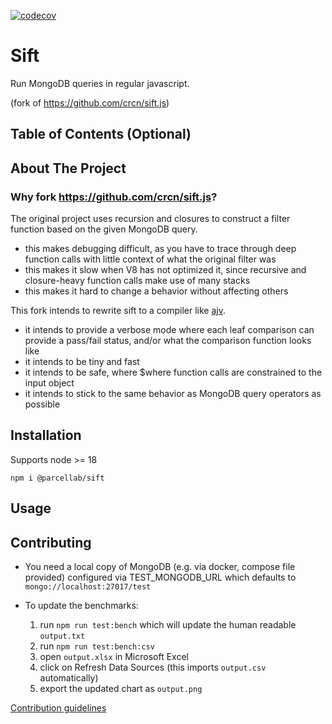 <!---
This is the name of the project. It describes the whole project in one sentence, and helps people understand what the main goal and aim of the project is.

Consider putting a CI badge too, for instance:
 [![myworkflow](https://github.com/parcellab/repo-template-base/workflows/myworkflow/badge.svg)](https://github.com/parcellab/repo-template-base/actions?workflow=myworkflow)
-->

[![codecov](https://codecov.parcellab.dev/gh/parcelLab/sift/graph/badge.svg?token=vvbtaY2PL7)](https://codecov.parcellab.dev/gh/parcelLab/sift)

# Sift

Run MongoDB queries in regular javascript.

(fork of https://github.com/crcn/sift.js)

## Table of Contents (Optional)

<!---
If your README is very long, you might want to add a table of contents to make it easy for users to navigate to different sections easily. It will make it easier for readers to move around the project with ease.
-->

## About The Project

### Why fork https://github.com/crcn/sift.js?

The original project uses recursion and closures to construct a filter function based on the given MongoDB query.

- this makes debugging difficult, as you have to trace through deep function calls with little context of what the original filter was
- this makes it slow when V8 has not optimized it, since recursive and closure-heavy function calls make use of many stacks
- this makes it hard to change a behavior without affecting others

This fork intends to rewrite sift to a compiler like [ajv](https://github.com/ajv-validator/ajv).

- it intends to provide a verbose mode where each leaf comparison can provide a pass/fail status, and/or what the comparison function looks like
- it intends to be tiny and fast
- it intends to be safe, where $where function calls are constrained to the input object
- it intends to stick to the same behavior as MongoDB query operators as possible

## Installation

Supports node >= 18

`npm i @parcellab/sift`

<!---If you are working on a project that a user needs to install or run locally in a machine,
you should include the steps required to install your project and also the required dependencies if any.*

Provide a step-by-step description of how to get the development environment set and running.
For instance:

Use the package manager [pip](https://pip.pypa.io/en/stable/) to install foobar.

```bash
pip install foobar
```
-->

## Usage

<!---
Provide instructions and examples so users/contributors can use the project. This will make it easy for them in case they encounter a problem – they will always have a place to reference what is expected.*

*You can also make use of visual aids by including materials like screenshots to show examples of the running project and also the structure and design principles used in your project.

```python
import foobar

# returns 'words'
foobar.pluralize('word')

# returns 'geese'
foobar.pluralize('goose')

# returns 'phenomenon'
foobar.singularize('phenomena')
```
-->

## Contributing

- You need a local copy of MongoDB (e.g. via docker, compose file provided) configured via TEST_MONGODB_URL which defaults to `mongo://localhost:27017/test`

- To update the benchmarks:
  1. run `npm run test:bench` which will update the human readable `output.txt`
  2. run `npm run test:bench:csv`
  3. open `output.xlsx` in Microsoft Excel
  4. click on Refresh Data Sources (this imports `output.csv` automatically)
  5. export the updated chart as `output.png`

[Contribution guidelines](CONTRIBUTING.md)
